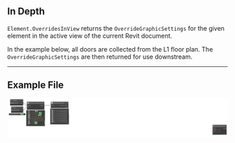 ## In Depth
`Element.OverridesInView` returns the `OverrideGraphicSettings` for the given element in the active view of the current Revit document.

In the example below, all doors are collected from the L1 floor plan. The `OverrideGraphicSettings` are then returned for use downstream.
___
## Example File

![Element.OverridesInView](./Revit.Elements.Element.OverridesInView_img.jpg)